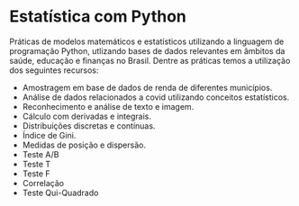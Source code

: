 # Estatística com Python

Práticas de modelos matemáticos e estatísticos utilizando a linguagem de programação Python, utlizando bases de dados relevantes em âmbitos da saúde, educação e finanças no Brasil. Dentre as práticas temos a utilização dos seguintes recursos:

- Amostragem em base de dados de renda de diferentes municípios.
- Análise de dados relacionados a covid utilizando conceitos estatísticos.
- Reconhecimento e análise de texto e imagem.
- Cálculo com derivadas e integrais.
- Distribuições discretas e contínuas.
- Índice de Gini.
- Medidas de posição e dispersão.
- Teste A/B
- Teste T
- Teste F
- Correlação
- Teste Qui-Quadrado


